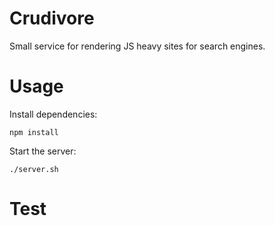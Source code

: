 Crudivore
=========

Small service for rendering JS heavy sites for search engines.


Usage
=====

Install dependencies:

    npm install

Start the server:

    ./server.sh


Test
====
